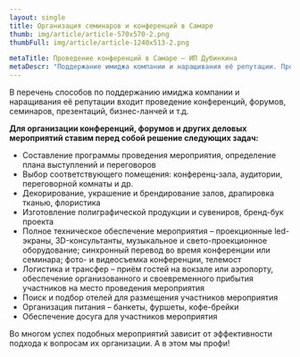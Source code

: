 ```yaml
---
layout: single
title: Организация семинаров и конференций в Самаре
thumb: img/article/article-570x570-2.png
thumbFull: img/article/article-1240x513-2.png

metaTitle: Проведение конференций в Самаре — ИП Дубинкина
metaDescr: "Поддержание имиджа компании и наращивания её репутации. Проведение конференций, форумов, семинаров, презентаций, бизнес-ланчей. Подбробнее по тел.: 8 (960) 821-02-05"
---
```


<p>В перечень способов по поддержанию имиджа компании и наращивания её репутации входит проведение конференций, форумов, семинаров, презентаций, бизнес-ланчей и т.д.</p>
<p><b>Для организации конференций, форумов и других деловых мероприятий ставим перед собой решение следующих задач:</b></p>
<ul>
	<li>Составление программы проведения мероприятия, определение плана выступлений и переговоров</li>
	<li>Выбор соответствующего помещения: конференц-зала, аудитории, переговорной комнаты и др.</li>
	<li>Декорирование, украшение и брендирование залов, драпировка тканью, флористика</li>
	<li>Изготовление полиграфической продукции и сувениров, бренд-бук проекта</li>
	<li>Полное техническое обеспечение мероприятия – проекционные led-экраны, 3D-консультанты, музыкальное и свето-проекционное оборудование; синхронный перевод во время конференции или семинара; фото- и видеосъемка конференции, телемост</li>
	<li>Логистика и трансфер – приём гостей на вокзале или аэропорту, обеспечение организованного и своевременного прибытия участников на место проведения мероприятия</li>
	<li>Поиск и подбор отелей для размещения участников мероприятия</li>
	<li>Организация питания – банкеты, фуршеты, кофе-брейки</li>
	<li>Обеспечение досуга для участников мероприятия </li>
</ul>
<p>Во многом успех подобных мероприятий зависит от эффективности подхода к вопросам их организации. А в этом мы профи!</p>
